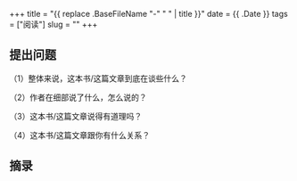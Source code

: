 +++
title = "{{ replace .BaseFileName "-" " " | title }}"
date = {{ .Date }}
tags = ["阅读"]
slug = ""
+++

## 提出问题

（1）整体来说，这本书/这篇文章到底在谈些什么？



（2）作者在细部说了什么，怎么说的？



（3）这本书/这篇文章说得有道理吗？



（4）这本书/这篇文章跟你有什么关系？



## 摘录
